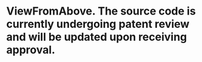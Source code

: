 # ViewFromAbove. The source code is currently undergoing patent review and will be updated upon receiving approval.

